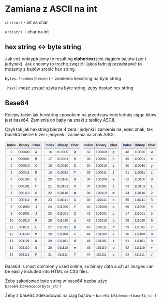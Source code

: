 # Zamiana z ASCII na int

`chr(int)` - int na char

`ord(str) `- char na int

## hex string <-> byte string

Jak coś enkryptujemy to resulting **ciphertext** jest ciągiem bajtów (zer i jedynek). Jak chcemy to trochę zwęzić i jakoś ładniej przedstawić to możemy z bajtów zrobić hex string.

`bytes.fromhex(hexstr)` - zamienia hexstring na byte string

`.hex()` może zostać użyta na  byte string, żeby dostać hex string

## Base64

Kolejny takim jak hexstring sposobem na przedstawienie ładniej ciągu bitów jest base64. Zamienia on bajty na znaki z tablicy ASCII.

Czyli tak jak hexstring bierze 4 zera i jedynki i zamienia na jeden znak, tak base64 bierze 6 zer i jedynek i zamienia na znak ASCII.

![](img/1.png)

Base64 is most commonly used online, so binary data such as images can be easily included into HTML or CSS files.

Żeby zakodować byte string w base64 trzeba użyć `base64.b64encode(byte_str)`

Żeby z base64 zdekodować na ciąg bajtów - `base64.b64decode(base64_str)`

